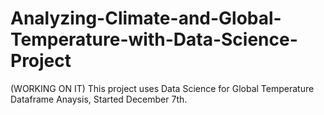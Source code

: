 # Analyzing-Climate-and-Global-Temperature-with-Data-Science-Project
(WORKING ON IT) This project uses Data Science for Global Temperature Dataframe Anaysis, Started December 7th.
